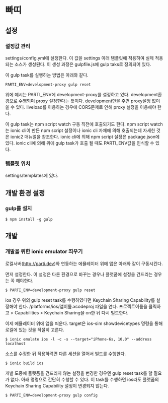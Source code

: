 # 빠띠

## 설정

### 설정값 관리

settings/config.yml에 설정한다. 이 값을 settings 아래 템플릿에 적용하여 실제 적용되는 소스가 생성된다. 이 생성 과정은 gulpfile.js에 gulp taks로 정의되어 있다. 

이 gulp task를 실행하는 방법은 아래와 같다.

```
PARTI_ENV=development-proxy gulp reset
```

위에 예시는 PARTI_ENV에 development-proxy를 설정하고 있다. development환경으로 수행되며 proxy 설정한다는 뜻이다. development만을 주면 proxy설정 없이 쓸 수 있다. liveload를 이용하는 경우에 CORS문제로 인해 proxy 설정을 이용해야 한다.

이 gulp task는 npm script watch 구동 직전에 호출되기도 한다. npm script watch는 ionic cli이 만든 npm script 설정이나 ionic cli 자체에 의해 호출되는데 자세한 것은 ionic2 매뉴얼을 참조한다. ionic cli에 의해 npm script 설정은 package.json에 있다. ionic cli에 의해 위에 gulp task가 호출 될 때도 PARTI_ENV값을 인식할 수 있다.

### 템플릿 위치

settings/templates에 있다.

## 개발 환경 설정

### gulp를 설치

```
$ npm install -g gulp
```

## 개발

### 개발을 위한 ionic emulator 띄우기

로컬서버(http://parti.dev)와 연동하는 에뮬레이터 위에 앱은 아래와 같이 구동시킨다.

먼저 설정한다. 이 설정은 다른 환경으로 바꾸는 경우나 플랫폼에 설정을 건드리는 경우는 꼭 해야한다.
```
$ PARTI_ENV=development-proxy gulp reset
```

ios 경우 위의 gulp reset task를 수행하였다면 Keychain Sharing Capability를 설정해야 한다. /platforms/ios/앱이름.xcodeproj 파일을 연다. 프로젝트이름을 클릭하고 > Capabilities > Keychain Sharing을 on한 뒤 다시 빌드한다.

이제 에뮬레이터 위에 앱을 띄운다. target은 ios-sim showdevicetypes 명령을 통해 로컬에 있는 것을 적절히 고른다.
```
$ ionic emulate ios -l -c -s --target="iPhone-6s, 10.0" --address localhost
```

소스를 수정한 뒤 적용하려면 다른 세션을 열어서 빌드를 수행한다.
```
$ ionic build ios
```

개발 도중에 플랫폼을 건드리지 않는 설정을 변경한 경우엔 gulp reset task를 할 필요가 없다. 아래 명령으로 간단히 수행할 수 있다. 이 task를 수행하면 ios라도 플랫폼의 Keychain Sharing Capability 설정이 변경되지 않는다.
```
$ PARTI_ENV=development-proxy gulp config
```
